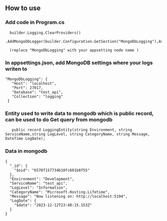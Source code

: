 ## How to use

### Add code in Program.cs

```
  builder.Logging.ClearProviders()
      .AddMongoDbLogger(builder.Configuration.GetSection("MongoDbLogging"),Assembly.GetExecutingAssembly());

  (replace "MongoDbLogging" with your appsetting node name )
```

### In appsettings.json, add MongoDB settings where your logs writen to

```
"MongoDbLogging": {
   "Host": "localhost",
   "Port": 27017,
   "Database": "test_api",
   "Collection": "logging"
 }
```

### Entity used to write data to mongodb which is public record, can be used to do Get query from mongodb

```
   public record LoggingEntity(string Environment, string ServiceName,string LogLevel, string CategoryName, string Message, DateTime LogDate);
```

### Data in mongodb

```
{
  "_id": {
    "$oid": "6578f157734b10fc601b8f55"
  },
  "Environment": "Development",
  "ServiceName": "test_api",
  "LogLevel": "Information",
  "CategoryName": "Microsoft.Hosting.Lifetime",
  "Message": "Now listening on: http://localhost:5194",
  "LogDate": {
    "$date": "2023-12-12T23:48:15.153Z"
  }
}
```
